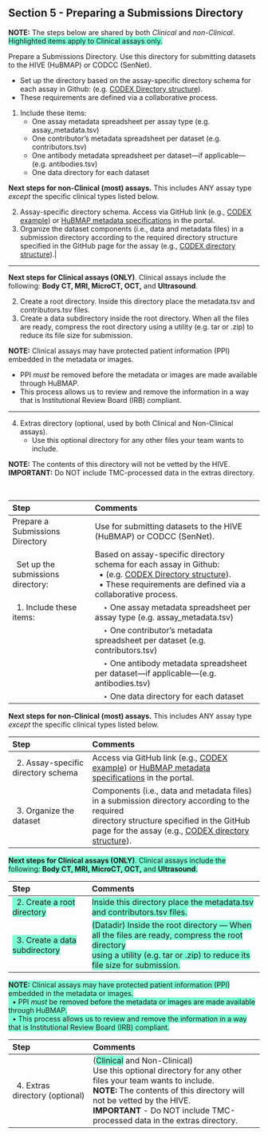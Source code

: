 ## Section 5 - Preparing a Submissions Directory

**NOTE:** The steps below are shared by both _Clinical_ and _non-Clinical_. <span style="background-color: aquamarine;">Highlighted items apply to Clinical assays only.</span>

Prepare a Submissions Directory. Use this directory for submitting datasets to the HIVE (HuBMAP) or CODCC (SenNet).
  - Set up the directory based on the assay-specific directory schema for each assay in Github: (e.g. [CODEX Directory structure](https://hubmapconsortium.github.io/ingest-validation-tools/codex/)).
  - These requirements are defined via a collaborative process.

1. Include these items:
   - One assay metadata spreadsheet per assay type (e.g. assay_metadata.tsv)
   - One contributor’s metadata spreadsheet per dataset (e.g. contributors.tsv)
   - One antibody metadata spreadsheet  per dataset—if applicable—(e.g. antibodies.tsv)
   - One data directory for each dataset 

**Next steps for non-Clinical (most) assays.** This includes ANY assay type _except_ the specific clinical types listed below.

2. Assay-specific directory schema. Access via GitHub link (e.g., <a href="https://software.docs.hubmapconsortium.org/assays/codex">CODEX example</a>) or <a href="https://software.docs.hubmapconsortium.org/metadata">HuBMAP metadata specifications</a> in the portal. 
3. Organize the dataset components (i.e., data and metadata files) in a submission directory according to the required directory structure specified in the GitHub page for the assay (e.g., <a href="https://github.com/hubmapconsortium/ingest-validation-tools/tree/main/docs/codex">CODEX directory structure</a>).|

<hr>

**Next steps for Clinical assays (ONLY)**. Clinical assays include the following: <b>Body CT, MRI, MicroCT, OCT,</b> and <b>Ultrasound</b>.

2. Create a root directory. Inside this directory place the metadata.tsv and contributors.tsv files.
3. Create a data subdirectory inside the root directory. When all the files are ready, compress the root directory using a utility (e.g. tar or .zip) to reduce its file size for submission.

 **NOTE:** Clinical assays may have protected patient information (PPI) embedded in the metadata or images. 
   - PPI <em>must</em> be removed before the metadata or images are made available through HuBMAP.
   - This process allows us to review and remove the information in a way that is Institutional Review Board (IRB) compliant.

<hr>

4. Extras directory (optional, used by both Clinical and Non-Clinical assays).
   - Use this optional directory for any other files your team wants to include.
   
**NOTE:** The contents of this directory will not be vetted by the HIVE. 
**IMPORTANT:** Do NOT include TMC-processed data in the extras directory.

<br>

|Step | Comments |
|:---------------------------------------|:------------------------------------------------------------------------|
|Prepare a Submissions Directory | Use for submitting datasets to the HIVE (HuBMAP) or CODCC (SenNet).|
|&nbsp; Set up the submissions directory:| Based on assay-specific directory schema for each assay in Github: <br> &nbsp; • (e.g. <a href="https://hubmapconsortium.github.io/ingest-validation-tools/codex/">CODEX Directory structure</a>). <br> &nbsp; • These requirements are defined via a collaborative process. |
|&nbsp; 1. Include these items: | &nbsp; &nbsp; ‣ One assay metadata spreadsheet per assay type (e.g. assay_metadata.tsv) |
| | &nbsp; &nbsp; ‣ One contributor’s metadata spreadsheet per dataset (e.g. contributors.tsv) |
| | &nbsp; &nbsp; ‣ One antibody metadata spreadsheet  per dataset—if applicable—(e.g. antibodies.tsv) |
| | &nbsp; &nbsp; ‣ One data directory for each dataset |

**Next steps for non-Clinical (most) assays.** This includes ANY assay type _except_ the specific clinical types listed below.

|Step | Comments |
|:---------------------------------------|:------------------------------------------------------------------------|
|&nbsp; 2. Assay-specific directory schema |Access via GitHub link (e.g., <a href="https://software.docs.hubmapconsortium.org/assays/codex">CODEX example</a>) or <a href="https://software.docs.hubmapconsortium.org/metadata">HuBMAP metadata specifications</a> in the portal. |
|&nbsp; 3. Organize the dataset | Components (i.e., data and metadata files) in a submission directory according to the required <br> directory structure specified in the GitHub page for the assay (e.g., <a href="https://github.com/hubmapconsortium/ingest-validation-tools/tree/main/docs/codex">CODEX directory structure</a>).|

<span style="background-color: aquamarine"> **Next steps for Clinical assays (ONLY)**. Clinical assays include the following: <strong>Body CT, MRI, MicroCT, OCT,</strong> and <strong>Ultrasound</strong>.</span>

|Step | Comments |
|:---------------------------------------|:------------------------------------------------------------------------|
|<span style="background-color: aquamarine">&nbsp; 2. Create a root directory </span> | <span style="background-color: aquamarine">Inside this directory place the metadata.tsv and contributors.tsv files.</span>|
|<span style="background-color: aquamarine">&nbsp; 3. Create a data subdirectory </span> | <span style="background-color: aquamarine">(Datadir) Inside the root directory — When all the files are ready, compress the root directory <br> using a utility (e.g. tar or .zip) to reduce its file size for submission.</span>|

<span style="background-color: aquamarine"> **NOTE:** Clinical assays may have protected patient information (PPI) embedded in the metadata or images. <br> &nbsp; • PPI <em>must</em> be removed before the metadata or images are made available through HuBMAP. <br> &nbsp; • This process allows us to review and remove the information in a way that is Institutional Review Board (IRB) compliant.</span>

|Step | Comments |
|:---------------------------------------|:------------------------------------------------------------------------|
|&nbsp; 4. Extras directory (optional) | (<span style="background-color: aquamarine">Clinical</span> and Non-Clinical) <br> Use this optional directory for any other files your team wants to include. <br> **NOTE:** The contents of this directory will not be vetted by the HIVE. <br> **IMPORTANT** - Do NOT include TMC-processed data in the extras directory.|
